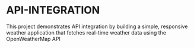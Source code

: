 # API-INTEGRATION
This project demonstrates API integration by building a simple, responsive weather application that fetches real-time weather data using the OpenWeatherMap API
